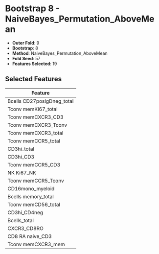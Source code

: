 # Bootstrap 8 - NaiveBayes_Permutation_AboveMean

- **Outer Fold**: 9
- **Bootstrap**: 8
- **Method**: NaiveBayes_Permutation_AboveMean
- **Fold Seed**: 57
- **Features Selected**: 19

## Selected Features

| Feature |
|---------|
| Bcells CD27posIgDneg_total |
| Tconv memKi67_total |
| Tconv memCXCR3_CD3 |
| Tconv memCXCR3_Tconv |
| Tconv memCXCR3_total |
| Tconv memCCR5_total |
| CD3hi_total |
| CD3hi_CD3 |
| Tconv memCCR5_CD3 |
| NK Ki67_NK |
| Tconv memCCR5_Tconv |
| CD16mono_myeloid |
| Bcells memory_total |
| Tconv memCD56_total |
| CD3hi_CD4neg |
| Bcells_total |
| CXCR3_CD8RO |
| CD8 RA naive_CD3 |
| Tconv memCXCR3_mem |
